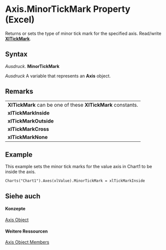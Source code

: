 
# Axis.MinorTickMark Property (Excel)

Returns or sets the type of minor tick mark for the specified axis. Read/write  **[XlTickMark](0f66ac7b-0ff0-3574-2df0-ad8084a6b5cf.md)**.


## Syntax

 _Ausdruck_. **MinorTickMark**

 _Ausdruck_ A variable that represents an **Axis** object.


## Remarks




||
|:-----|
|**XlTickMark** can be one of these **XlTickMark** constants.|
|**xlTickMarkInside**|
|**xlTickMarkOutside**|
|**xlTickMarkCross**|
|**xlTickMarkNone**|

## Example

This example sets the minor tick marks for the value axis in Chart1 to be inside the axis.


```
Charts("Chart1").Axes(xlValue).MinorTickMark = xlTickMarkInside
```


## Siehe auch


#### Konzepte


[Axis Object](7e08c61b-90f4-8d91-0ee2-84283d10b324.md)
#### Weitere Ressourcen


[Axis Object Members](http://msdn.microsoft.com/library/2b60f79e-339d-a6cf-7ec6-a915b550c634%28Office.15%29.aspx)